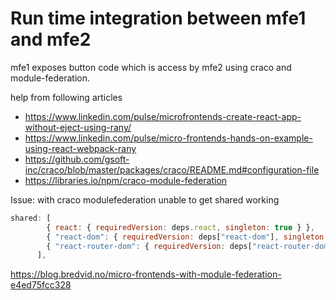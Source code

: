 # Run time integration between mfe1 and mfe2

mfe1 exposes button code which is access by mfe2 using craco and module-federation.

help from following articles

- https://www.linkedin.com/pulse/microfrontends-create-react-app-without-eject-using-rany/
- https://www.linkedin.com/pulse/micro-frontends-hands-on-example-using-react-webpack-rany
- https://github.com/gsoft-inc/craco/blob/master/packages/craco/README.md#configuration-file
- https://libraries.io/npm/craco-module-federation

Issue:
with craco modulefederation
unable to get shared working

```javascript
shared: [
        { react: { requiredVersion: deps.react, singleton: true } },
        { "react-dom": { requiredVersion: deps["react-dom"], singleton: true }},
        { "react-router-dom": { requiredVersion: deps["react-router-dom"], singleton: true }},
      ],
```
https://blog.bredvid.no/micro-frontends-with-module-federation-e4ed75fcc328
